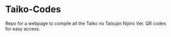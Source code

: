 # Taiko-Codes
Repo for a webpage to compile all the Taiko no Tatsujin Nijiiro Ver. QR codes for easy access.
